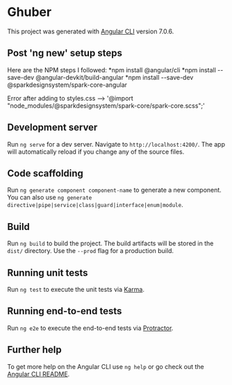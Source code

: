 # Ghuber

This project was generated with [Angular CLI](https://github.com/angular/angular-cli) version 7.0.6.


## Post 'ng new' setup steps 

Here are the NPM steps I followed:
*npm install @angular/cli
*npm install --save-dev @angular-devkit/build-angular
*npm install --save-dev @sparkdesignsystem/spark-core-angular
  
Error after adding to styles.css -->  '@import "node_modules/@sparkdesignsystem/spark-core/spark-core.scss";'


## Development server

Run `ng serve` for a dev server. Navigate to `http://localhost:4200/`. The app will automatically reload if you change any of the source files.

## Code scaffolding

Run `ng generate component component-name` to generate a new component. You can also use `ng generate directive|pipe|service|class|guard|interface|enum|module`.

## Build

Run `ng build` to build the project. The build artifacts will be stored in the `dist/` directory. Use the `--prod` flag for a production build.

## Running unit tests

Run `ng test` to execute the unit tests via [Karma](https://karma-runner.github.io).

## Running end-to-end tests

Run `ng e2e` to execute the end-to-end tests via [Protractor](http://www.protractortest.org/).

## Further help

To get more help on the Angular CLI use `ng help` or go check out the [Angular CLI README](https://github.com/angular/angular-cli/blob/master/README.md).
